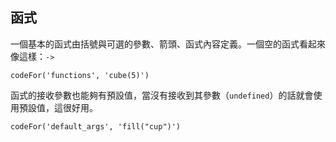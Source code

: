 ## 函式

一個基本的函式由括號與可選的參數、箭頭、函式內容定義。一個空的函式看起來像這樣：`->`

```
codeFor('functions', 'cube(5)')
```

函式的接收參數也能夠有預設值，當沒有接收到其參數（`undefined`）的話就會使用預設值，這很好用。

```
codeFor('default_args', 'fill("cup")')
```
